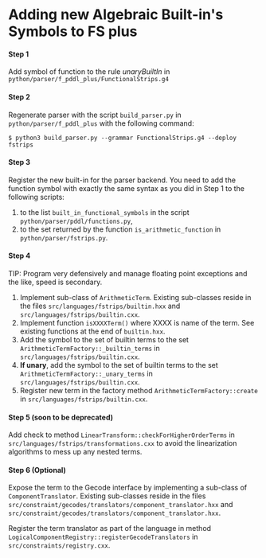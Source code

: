 # Adding new Algebraic Built-in's Symbols to FS plus

#### Step 1

Add symbol of function to the rule *unaryBuiltIn* in `python/parser/f_pddl_plus/FunctionalStrips.g4`

#### Step 2

Regenerate parser with the script `build_parser.py` in `python/parser/f_pddl_plus` with the following command:
```
$ python3 build_parser.py --grammar FunctionalStrips.g4 --deploy fstrips
```

#### Step 3

Register the new built-in for the parser backend. You need to add the function symbol with exactly the
same syntax as you did in Step 1 to the following scripts:

 1. to the list `built_in_functional_symbols` in the script `python/parser/pddl/functions.py`,
 2. to the set returned by the function `is_arithmetic_function` in `python/parser/fstrips.py`.

#### Step 4
TIP: Program very defensively and manage floating point exceptions and the like, speed is secondary.

 1. Implement sub-class of `ArithmeticTerm`. Existing sub-classes reside in the files `src/languages/fstrips/builtin.hxx`
 and `src/languages/fstrips/builtin.cxx`.
 2. Implement function `isXXXXTerm()` where XXXX is name of the term. See existing functions at the end of `builtin.hxx`.
 3. Add the symbol to the set of builtin terms to the set `ArithmeticTermFactory::_builtin_terms` in `src/languages/fstrips/builtin.cxx`.
 4. **If unary**, add the symbol to the set of builtin terms to the set `ArithmeticTermFactory::_unary_terms` in `src/languages/fstrips/builtin.cxx`.
 3. Register new term in the factory method `ArithmeticTermFactory::create` in `src/languages/fstrips/builtin.cxx`.

#### Step 5 (soon to be deprecated)

Add check to method `LinearTransform::checkForHigherOrderTerms` in `src/languages/fstrips/transformations.cxx` to avoid
the linearization algorithms to mess up any nested terms.

#### Step 6 (Optional)

Expose the term to the Gecode interface by implementing a sub-class of `ComponentTranslator`. Existing
sub-classes reside in the files `src/constraint/gecodes/translators/component_translator.hxx` and
`src/constraint/gecodes/translators/component_translator.hxx`.

Register the term translator as part of the language in method `LogicalComponentRegistry::registerGecodeTranslators`
in `src/constraints/registry.cxx`.
